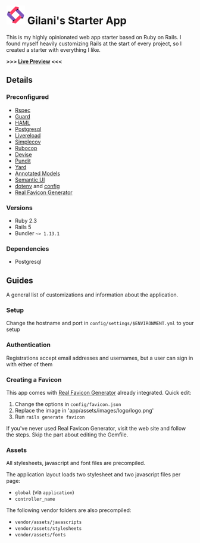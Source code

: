 # <img src="/app/assets/images/logo/logo.png" height="50px" /> Gilani's Starter App


This is my highly opinionated web app starter based on Ruby on Rails. I found myself heavily customizing Rails at the start of every project, so I created a starter with everything I like.

**>>> [Live Preview](https://gilani-starter.herokuapp.com) <<<**

## Details

### Preconfigured

* [Rspec](http://rspec.info/)
* [Guard](https://github.com/guard/guard)
* [HAML](http://haml.info/)
* [Postgresql](https://www.postgresql.org)
* [Livereload](https://github.com/johnbintz/rack-livereload)
* [Simplecov](https://github.com/colszowka/simplecov)
* [Rubocop](https://github.com/bbatsov/rubocop)
* [Devise](https://github.com/plataformatec/devise)
* [Pundit](https://github.com/elabs/pundit)
* [Yard](http://yardoc.org/)
* [Annotated Models](https://github.com/ctran/annotate_models)
* [Semantic UI](http://semantic-ui.com/)
* [dotenv](https://github.com/bkeepers/dotenv) and [config](https://github.com/railsconfig/config)
* [Real Favicon Generator](https://realfavicongenerator.net/)

### Versions

* Ruby 2.3
* Rails 5
* Bundler `~> 1.13.1`

### Dependencies

* Postgresql

## Guides

A general list of customizations and information about the application.

### Setup

Change the hostname and port in `config/settings/$ENVIRONMENT.yml` to your setup

### Authentication

Registrations accept email addresses and usernames, but a user can sign in with either of them

### Creating a Favicon

This app comes with [Real Favicon Generator](https://realfavicongenerator.net/)
already integrated. Quick edit:

1. Change the options in `config/favicon.json`
2. Replace the image in 'app/assets/images/logo/logo.png'
3. Run `rails generate favicon`

If you've never used Real Favicon Generator, visit the web site and follow the
steps. Skip the part about editing the Gemfile.

### Assets

All stylesheets, javascript and font files are precompiled.

The application layout loads two stylesheet and two javascript files per page:

* `global` (via `application`)
* `controller_name`

The following vendor folders are also precompiled:

* `vendor/assets/javascripts`
* `vendor/assets/stylesheets`
* `vendor/assets/fonts`
